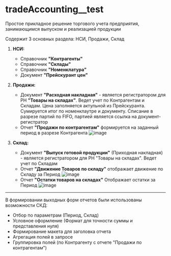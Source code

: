 # tradeAccounting__test
Простое прикладное решение торгового учета предприятия, занимающимся выпуском и реализацией продукции

Содержит 3 основных раздела: НСИ, Продажи, Склад
1. **НСИ:**
   - Справочник **"Контрагенты"**
   - Справочник **"Склады"**
   - Справочник **"Номенклатура"**
   - Документ **"Прейскурант цен"**
     
2. **Продажи:**
   - Документ **"Расходная накладная"** - является регистратором для РН **"Товары на складах"**. Ведет учет по Контрагентам и Складам. Цена заполняется актульной из Прейскуранта. Сумируется итог по номенклаутре и документу. Списание в разрезе партий по FIFO, партией является ссылка на документ-регистратор
   - Отчет **"Продажи по контрагентам"** формируется на заданный период в разрезе Контрагента
     ![image](https://github.com/PronkoEvgeniya/tradeAccounting__test/assets/94559003/56c8194d-7e83-42e1-8071-904e7766cec0)
     
3. **Склад:**
   - Документ **"Выпуск готовой продукции"** (Приходная накладная) - является регистратором для РН "Товары на складах". Ведет учет по Складам
   - Отчет **"Движение Товаров по складу"** отображает движение по Складу за Период
     ![image](https://github.com/PronkoEvgeniya/tradeAccounting__test/assets/94559003/d7f0158e-20ff-4c68-af88-eeeb91feefc8)
   - Отчет **"Остатки товаров на складах"** Отображает  остатки за Период
     ![image](https://github.com/PronkoEvgeniya/tradeAccounting__test/assets/94559003/201a6f9c-fbca-41ac-813d-9837f207c341)

______________________________________________________________________________________________________     
В формировании выходных форм отчетов были использованы возможности СКД:
- Отбор по параметрам (Период, Склад)
- Условное оформление (Формат для точности суммы и представления нуля)
- Формирование макета для заголовка отчета
- Агрегация полей в запросе
- Группировка полей (по Контрагенту с отчете "Продажи по контрагентам")
